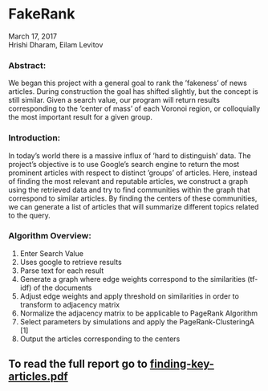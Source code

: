 
# FakeRank  


March 17, 2017  
Hrishi Dharam, Eilam Levitov


### Abstract:  
We began this project with a general goal to rank the ’fakeness’ of news articles. During construction the goal has shifted slightly, but the concept is still similar. Given a search value, our program will return results corresponding to the ’center of mass’ of each Voronoi region, or colloquially the most important result for a given group.


### Introduction:   
In today’s world there is a massive influx of ’hard to distinguish’ data. The project’s objective is to use Google’s search engine to return the most prominent articles with respect to distinct ’groups’ of articles. Here, instead of finding the most relevant and reputable articles, we construct a graph using the retrieved data and try to find communities within the graph that correspond to similar articles. By finding the centers of these communities, we can generate a list of articles that will summarize different topics related to the query.


### Algorithm Overview:  
1. Enter Search Value  
2. Uses google to retrieve results  
3. Parse text for each result  
4. Generate a graph where edge weights correspond to the similarities (tf-idf) of the documents  
5. Adjust edge weights and apply threshold on similarities in order to transform to adjacency matrix  
6. Normalize the adjacency matrix to be applicable to PageRank Algorithm  
7. Select parameters by simulations and apply the PageRank-ClusteringA [1]  
8. Output the articles corresponding to the centers  




## To read the full report go to [finding-key-articles.pdf](https://github.com/paggers/FakeRank/blob/master/finding-key-articles.pdf)

